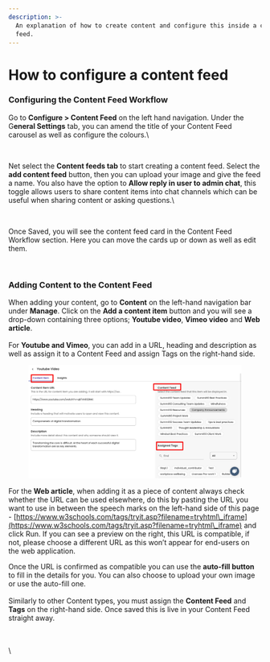 ```yaml
---
description: >-
  An explanation of how to create content and configure this inside a content
  feed.
---
```


# How to configure a content feed

### Configuring the Content Feed Workflow&#x20;

Go to **Configure > Content Feed** on the left hand navigation. Under the G**eneral Settings** tab, you can amend the title of your Content Feed carousel as well as configure the colours.\


<figure><img src="https://lh7-us.googleusercontent.com/TW69rcRUFP9-344q9uc6_POcV6ZG3s-oH-STOXR94G8ApW5J9mUkeyMY6JqB17k3z8IQp5HkCqVHrNApfILrf0ERkpMlxkZHDo6U8ZeXt04J53GwLugeyhJOjbZL6Okas1GGmR_qZPkyJbrjPqcaWos" alt=""><figcaption></figcaption></figure>

Net select the **Content feeds tab** to start creating a content feed. Select the **add content feed** button, then you can upload your image and give the feed a name. You also have the option to **Allow reply in user to admin chat**, this toggle allows users to share content items into chat channels which can be useful when sharing content or asking questions.\


<figure><img src="https://lh7-us.googleusercontent.com/RZxK7zLdG7lHqSKUPDa7INC7KsB4ymiSZqt_K8NcvX4p_JZVy5vw6br-wWKd1KRUQgDYczMf8b-WIASYLxtHxGogNN-pQYsdnqtJhPBFuzB9CMxaggF_oub3fZwZCIQhqP61ej3uExvN4RsSRLpDLFw" alt=""><figcaption></figcaption></figure>

Once Saved, you will see the content feed card in the Content Feed Workflow section. Here you can move the cards up or down as well as edit them.

<figure><img src="https://lh7-us.googleusercontent.com/1m__cwNwCTJlvGKmeIoURUkeY3viixLjw8VHoAs-3pFsf4kygN5c99y-7KHdIYimBADAleCp7ekxdyZKfdaKj_QLACgAGMPM3zwb8QjYE3vJn7Fr1kswefX-lihfCsRxyWbdopbdjw_JAy9fdhrR088" alt=""><figcaption></figcaption></figure>



### **Adding Content to the Content Feed**

When adding your content, go to **Content** on the left-hand navigation bar under **Manage**. Click on the **Add a content item** button and you will see a drop-down containing three options; **Youtube video**, **Vimeo video** and **Web article**. \
\
For **Youtube and Vimeo**, you can add in a URL, heading and description as well as assign it to a Content Feed and assign Tags on the right-hand side.

<figure><img src="../../../.gitbook/assets/Summit10 2024-03-07 21-50-36.png" alt=""><figcaption></figcaption></figure>



For the **Web article**, when adding it as a piece of content always check whether the URL can be used elsewhere, do this by pasting the URL you want to use in between the speech marks on the left-hand side of this page - [https://www.w3schools.com/tags/tryit.asp?filename=tryhtml\_iframe](https://www.w3schools.com/tags/tryit.asp?filename=tryhtml\_iframe) and click Run. If you can see a preview on the right, this URL is compatible, if not, please choose a different URL as this won’t appear for end-users on the web application.

Once the URL is confirmed as compatible you can use the **auto-fill button** to fill in the details for you. You can also choose to upload your own image or use the auto-fill one. \
\
Similarly to other Content types, you must assign the **Content Feed** and **Tags** on the right-hand side. Once saved this is live in your Content Feed straight away.

\
\
\
